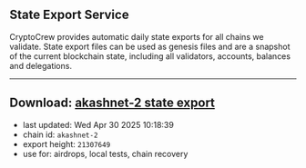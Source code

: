 ## State Export Service
CryptoCrew provides automatic daily state exports for all chains we validate. State export files can be used as genesis files and are a snapshot of the current blockchain state, including all validators, accounts, balances and delegations.

---
**Download: [akashnet-2 state export](https://dl-eu2.ccvalidators.com/SERVICE/akash/akashnet-2_export_21307649.json)**
---

- last updated: Wed Apr 30 2025 10:18:39
- chain id: `akashnet-2`
- export height: `21307649`
- use for: airdrops, local tests, chain recovery
